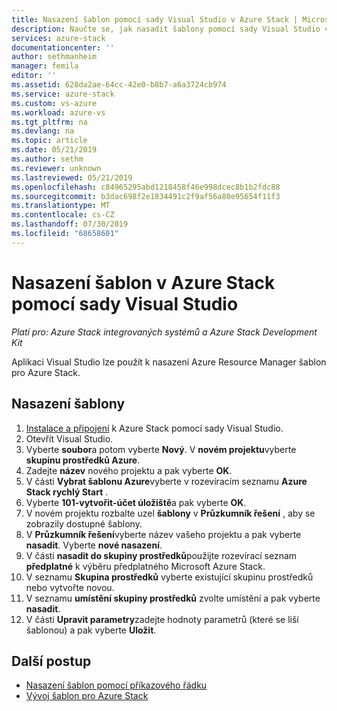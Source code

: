 ```yaml
---
title: Nasazení šablon pomocí sady Visual Studio v Azure Stack | Microsoft Docs
description: Naučte se, jak nasadit šablony pomocí sady Visual Studio v Azure Stack.
services: azure-stack
documentationcenter: ''
author: sethmanheim
manager: femila
editor: ''
ms.assetid: 628da2ae-64cc-42e0-b8b7-a6a3724cb974
ms.service: azure-stack
ms.custom: vs-azure
ms.workload: azure-vs
ms.tgt_pltfrm: na
ms.devlang: na
ms.topic: article
ms.date: 05/21/2019
ms.author: sethm
ms.reviewer: unknown
ms.lastreviewed: 05/21/2019
ms.openlocfilehash: c84965295abd1218458f46e998dcec8b1b2fdc88
ms.sourcegitcommit: b3dac698f2e1834491c2f9af56a80e95654f11f3
ms.translationtype: MT
ms.contentlocale: cs-CZ
ms.lasthandoff: 07/30/2019
ms.locfileid: "68658601"
---
```

# <a name="deploy-templates-in-azure-stack-using-visual-studio"></a>Nasazení šablon v Azure Stack pomocí sady Visual Studio

*Platí pro: Azure Stack integrovaných systémů a Azure Stack Development Kit*

Aplikaci Visual Studio lze použít k nasazení Azure Resource Manager šablon pro Azure Stack.

## <a name="to-deploy-a-template"></a>Nasazení šablony

1. [Instalace a připojení](azure-stack-install-visual-studio.md) k Azure Stack pomocí sady Visual Studio.
2. Otevřít Visual Studio.
3. Vyberte **soubor**a potom vyberte **Nový**. V **novém projektu**vyberte **skupinu prostředků Azure**.
4. Zadejte **název** nového projektu a pak vyberte **OK**.
5. V části **Vybrat šablonu Azure**vyberte v rozevíracím seznamu **Azure Stack rychlý Start** .
6. Vyberte **101-vytvořit-účet úložiště**a pak vyberte **OK**.
7. V novém projektu rozbalte uzel **šablony** v **Průzkumník řešení** , aby se zobrazily dostupné šablony.
8. V **Průzkumník řešení**vyberte název vašeho projektu a pak vyberte **nasadit**. Vyberte **nové nasazení**.
9. V části **nasadit do skupiny prostředků**použijte rozevírací seznam **předplatné** k výběru předplatného Microsoft Azure Stack.
10. V seznamu **Skupina prostředků** vyberte existující skupinu prostředků nebo vytvořte novou.
11. V seznamu **umístění skupiny prostředků** zvolte umístění a pak vyberte **nasadit**.
12. V části **Upravit parametry**zadejte hodnoty parametrů (které se liší šablonou) a pak vyberte **Uložit**.

## <a name="next-steps"></a>Další postup

* [Nasazení šablon pomocí příkazového řádku](azure-stack-deploy-template-command-line.md)
* [Vývoj šablon pro Azure Stack](azure-stack-develop-templates.md)

